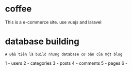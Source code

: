 # coffee
This is  a e-commerce site. use vuejs and laravel

# database building
    # Đầu tiên là build nhưng database cơ bản của một blog
1 - users
2 - categories
3 - posts
4 - comments
5 - pages
6 - 
